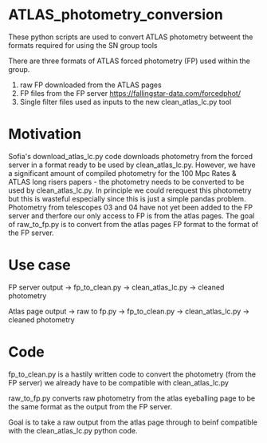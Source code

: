 # ATLAS_photometry_conversion
These python scripts are used to convert ATLAS photometry betweent the formats required for using the SN group tools 

There are three formats of ATLAS forced photometry (FP) used within the group. 

1. raw FP downloaded from the ATLAS pages 
2. FP files from the FP server https://fallingstar-data.com/forcedphot/ 
3. Single filter files used as inputs to the new clean_atlas_lc.py tool 

# Motivation
Sofia's download_atlas_lc.py code downloads photometry from the forced server in a format ready to be used by clean_atlas_lc.py. 
However, we have a significant amount of compiled photometry for the 100 Mpc Rates & ATLAS long risers papers - the photometry needs to be converted to be used by clean_atlas_lc.py. In principle we could rerequest this photometry but this is wasteful especially since this is just a simple pandas problem. 
Photometry from telescopes 03 and 04 have not yet been added to the FP server and therfore our only access to FP is from the atlas pages. The goal of raw_to_fp.py is to convert from the atlas pages FP format to the format of the FP server. 

# Use case 

FP server output -> fp_to_clean.py -> clean_atlas_lc.py -> cleaned photometry 

Atlas page output -> raw to fp.py -> fp_to_clean.py -> clean_atlas_lc.py -> cleaned photometry


# Code

fp_to_clean.py is a hastily written code to convert the photometry (from the FP server) we already have to be compatible with clean_atlas_lc.py

raw_to_fp.py converts raw photometry from the atlas eyeballing page to be the same format as the output from the FP server. 


Goal is to take a raw output from the atlas page through to beinf compatible with the clean_atlas_lc.py python code.
 

